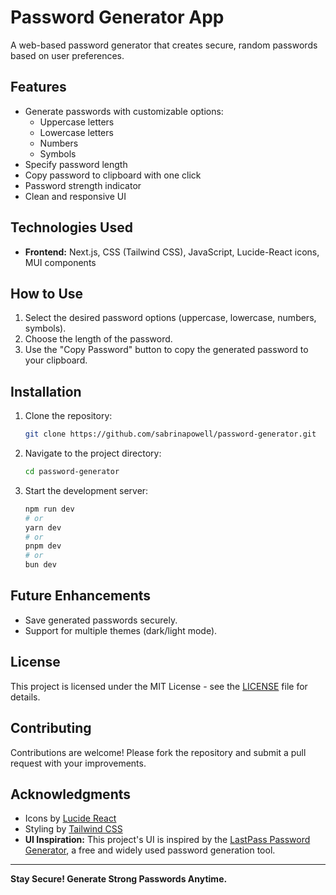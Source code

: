 # Password Generator App

A web-based password generator that creates secure, random passwords based on user preferences.

## Features
- Generate passwords with customizable options:
  - Uppercase letters
  - Lowercase letters
  - Numbers
  - Symbols
- Specify password length
- Copy password to clipboard with one click
- Password strength indicator
- Clean and responsive UI

## Technologies Used
- **Frontend:** Next.js, CSS (Tailwind CSS), JavaScript, Lucide-React icons, MUI components

## How to Use
1. Select the desired password options (uppercase, lowercase, numbers, symbols).
2. Choose the length of the password.
3. Use the "Copy Password" button to copy the generated password to your clipboard.

## Installation
1. Clone the repository:
   ```bash
   git clone https://github.com/sabrinapowell/password-generator.git
   ```
2. Navigate to the project directory:
   ```bash
   cd password-generator
   ```
3. Start the development server:
   ```bash
   npm run dev
   # or
   yarn dev
   # or
   pnpm dev
   # or
   bun dev
   ```

## Future Enhancements
- Save generated passwords securely.
- Support for multiple themes (dark/light mode).

## License
This project is licensed under the MIT License - see the [LICENSE](LICENSE) file for details.

## Contributing
Contributions are welcome! Please fork the repository and submit a pull request with your improvements.

## Acknowledgments
- Icons by [Lucide React](https://lucide.dev/)
- Styling by [Tailwind CSS](https://tailwindcss.com/)
- **UI Inspiration:** This project's UI is inspired by the [LastPass Password Generator](https://www.lastpass.com/password-generator), a free and widely used password generation tool.

---
**Stay Secure! Generate Strong Passwords Anytime.**
